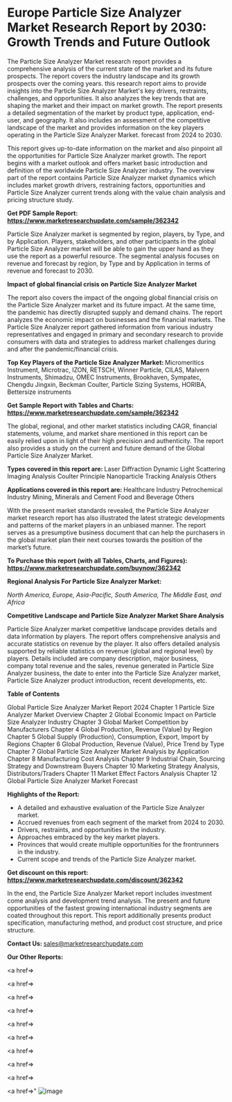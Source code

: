 # Europe Particle Size Analyzer Market Research Report by 2030: Growth Trends and Future Outlook

The Particle Size Analyzer Market research report provides a comprehensive analysis of the current state of the market and its future prospects. The report covers the industry landscape and its growth prospects over the coming years. this research report aims to provide insights into the Particle Size Analyzer Market's key drivers, restraints, challenges, and opportunities. It also analyzes the key trends that are shaping the market and their impact on market growth. The report presents a detailed segmentation of the market by product type, application, end-user, and geography. It also includes an assessment of the competitive landscape of the market and provides information on the key players operating in the Particle Size Analyzer Market. forecast from 2024 to 2030.

This report gives up-to-date information on the market and also pinpoint all the opportunities for Particle Size Analyzer market growth. The report begins with a market outlook and offers market basic introduction and definition of the worldwide Particle Size Analyzer industry. The overview part of the report contains Particle Size Analyzer market dynamics which includes market growth drivers, restraining factors, opportunities and Particle Size Analyzer current trends along with the value chain analysis and pricing structure study.

<strong><b>Get PDF Sample Report: <a href=https://www.marketresearchupdate.com/sample/362342>https://www.marketresearchupdate.com/sample/362342</a></b></strong>

Particle Size Analyzer market is segmented by region, players, by Type, and by Application. Players, stakeholders, and other participants in the global Particle Size Analyzer market will be able to gain the upper hand as they use the report as a powerful resource. The segmental analysis focuses on revenue and forecast by region, by Type and by Application in terms of revenue and forecast to 2030.

<strong><b>Impact of global financial crisis on Particle Size Analyzer Market</b></strong>

The report also covers the impact of the ongoing global financial crisis on the Particle Size Analyzer market and its future impact. At the same time, the pandemic has directly disrupted supply and demand chains. The report analyzes the economic impact on businesses and the financial markets. The Particle Size Analyzer report gathered information from various industry representatives and engaged in primary and secondary research to provide consumers with data and strategies to address market challenges during and after the pandemic/financial crisis.

<strong><b>Top Key Players of the Particle Size Analyzer Market:
</b></strong>Micromeritics Instrument, Microtrac, IZON, RETSCH, Winner Particle, CILAS, Malvern Instruments, Shimadzu, OMEC Instruments, Brookhaven, Sympatec, Chengdu Jingxin, Beckman Coulter, Particle Sizing Systems, HORIBA, Bettersize instruments<strong><b>
</b></strong>

<strong><b>Get Sample Report with Tables and Charts: <a href=https://www.marketresearchupdate.com/sample/362342>https://www.marketresearchupdate.com/sample/362342</a></b></strong>

The global, regional, and other market statistics including CAGR, financial statements, volume, and market share mentioned in this report can be easily relied upon in light of their high precision and authenticity. The report also provides a study on the current and future demand of the Global Particle Size Analyzer Market.

<strong><b>Types covered in this report are:
</b></strong>Laser Diffraction
Dynamic Light Scattering
Imaging Analysis
Coulter Principle
Nanoparticle Tracking Analysis
Others<strong><b>
</b></strong>

<strong><b>Applications covered in this report are:
</b></strong>Healthcare Industry
Petrochemical Industry
Mining, Minerals and Cement
Food and Beverage
Others<strong><b>
</b></strong>

With the present market standards revealed, the Particle Size Analyzer market research report has also illustrated the latest strategic developments and patterns of the market players in an unbiased manner. The report serves as a presumptive business document that can help the purchasers in the global market plan their next courses towards the position of the market’s future.

<strong><b>To Purchase this report (with all Tables, Charts, and Figures): <a href=https://www.marketresearchupdate.com/buynow/362342>https://www.marketresearchupdate.com/buynow/362342</a></b></strong>

<strong><b>Regional Analysis For Particle Size Analyzer Market:</b></strong>

<em><i>North America, Europe, Asia-Pacific, South America, The Middle East, and Africa</i></em>

<strong><b>Competitive Landscape and Particle Size Analyzer Market Share Analysis</b></strong>

Particle Size Analyzer market competitive landscape provides details and data information by players. The report offers comprehensive analysis and accurate statistics on revenue by the player. It also offers detailed analysis supported by reliable statistics on revenue (global and regional level) by players. Details included are company description, major business, company total revenue and the sales, revenue generated in Particle Size Analyzer business, the date to enter into the Particle Size Analyzer market, Particle Size Analyzer product introduction, recent developments, etc.

<strong><b>Table of Contents</b></strong>

Global Particle Size Analyzer Market Report 2024
Chapter 1 Particle Size Analyzer Market Overview
Chapter 2 Global Economic Impact on Particle Size Analyzer Industry
Chapter 3 Global Market Competition by Manufacturers
Chapter 4 Global Production, Revenue (Value) by Region
Chapter 5 Global Supply (Production), Consumption, Export, Import by Regions
Chapter 6 Global Production, Revenue (Value), Price Trend by Type
Chapter 7 Global Particle Size Analyzer Market Analysis by Application
Chapter 8 Manufacturing Cost Analysis
Chapter 9 Industrial Chain, Sourcing Strategy and Downstream Buyers
Chapter 10 Marketing Strategy Analysis, Distributors/Traders
Chapter 11 Market Effect Factors Analysis
Chapter 12 Global Particle Size Analyzer Market Forecast

<strong><b>Highlights of the Report:</b></strong>

- A detailed and exhaustive evaluation of the Particle Size Analyzer market.
- Accrued revenues from each segment of the market from 2024 to 2030.
- Drivers, restraints, and opportunities in the industry.
- Approaches embraced by the key market players.
- Provinces that would create multiple opportunities for the frontrunners in the industry.
- Current scope and trends of the Particle Size Analyzer market.

<strong><b>Get discount on this report: <a href=https://www.marketresearchupdate.com/discount/362342>https://www.marketresearchupdate.com/discount/362342</a></b></strong>

In the end, the Particle Size Analyzer Market report includes investment come analysis and development trend analysis. The present and future opportunities of the fastest growing international industry segments are coated throughout this report. This report additionally presents product specification, manufacturing method, and product cost structure, and price structure.

<strong><b>Contact Us:
</b></strong>sales@marketresearchupdate.com

<strong>Our Other Reports:</strong>

<a href=></a>

<a href=></a>

<a href=></a>

<a href=></a>

<a href=></a>

<a href=></a>

<a href=></a>

<a href=></a>

<a href=></a>

<a href=></a>"
![image](https://github.com/Gayatrikarjule/Market-Analysis-360/assets/97346546/fcca4fd6-d9df-4683-831c-49143b16c703)
